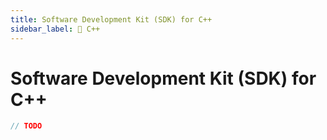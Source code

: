 ```yaml
---
title: Software Development Kit (SDK) for C++
sidebar_label: 🚧 C++
---
```


# Software Development Kit (SDK) for C++

```c++
// TODO
```
